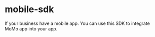 # mobile-sdk
If your business have a mobile app. You can use this SDK to integrate MoMo app into your app.
